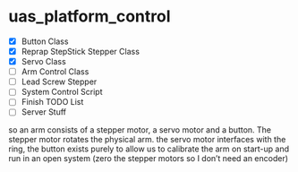 # uas_platform_control

- [x] Button Class
- [x] Reprap StepStick Stepper Class
- [x] Servo Class
- [ ] Arm Control Class
- [ ] Lead Screw Stepper
- [ ] System Control Script
- [ ] Finish TODO List
- [ ] Server Stuff

so an arm consists of a stepper motor, a servo motor and a button. The stepper motor rotates the physical arm. the servo motor interfaces with the ring, the button exists purely to allow us to calibrate the arm on start-up and run in an open system (zero the stepper motors so I don’t need an encoder)
